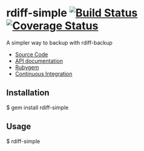 rdiff-simple [![Build Status](https://travis-ci.org/ketiko/rdiff-simple.png?branch=master)](https://travis-ci.org/ketiko/rdiff-simple) [![Coverage Status](https://coveralls.io/repos/ketiko/rdiff-simple/badge.png)](https://coveralls.io/r/ketiko/rdiff-simple)
============

A simpler way to backup with rdiff-backup

* [Source Code](http://github.com/ketiko/rdiff-simple)
* [API documentation](http://rubydoc.info/github/ketiko/rdiff-simple/master)
* [Rubygem](http://rubygems.org/gems/rdiff-simple)
* [Continuous Integration](http://travis-ci.org/ketiko/rdiff-simple)

## Installation

$ gem install rdiff-simple

## Usage

$ rdiff-simple
